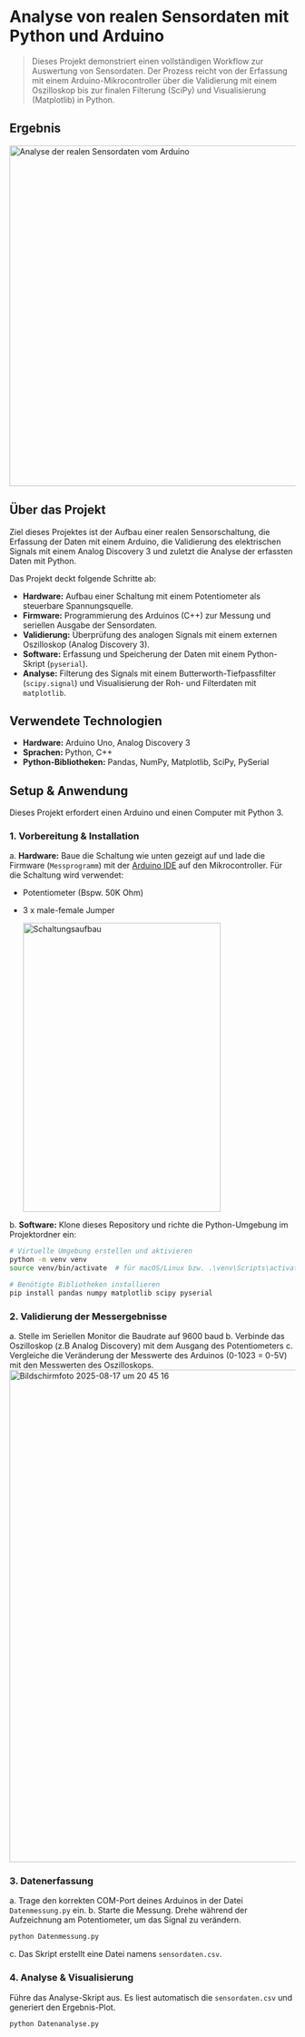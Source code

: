 # Analyse von realen Sensordaten mit Python und Arduino

> Dieses Projekt demonstriert einen vollständigen Workflow zur Auswertung von Sensordaten. Der Prozess reicht von der Erfassung mit einem Arduino-Mikrocontroller über die Validierung mit einem Oszilloskop bis zur finalen Filterung (SciPy) und Visualisierung (Matplotlib) in Python.

## Ergebnis

<img width="1200" height="600" alt="Analyse der realen Sensordaten vom Arduino" src="https://github.com/user-attachments/assets/b5c5e7d6-16b2-42cc-8978-9ed3054f19af" />

## Über das Projekt

Ziel dieses Projektes ist der Aufbau einer realen Sensorschaltung, die Erfassung der Daten mit einem Arduino, die Validierung des elektrischen Signals mit einem Analog Discovery 3 und zuletzt die Analyse der erfassten Daten mit Python.

Das Projekt deckt folgende Schritte ab:
* **Hardware:** Aufbau einer Schaltung mit einem Potentiometer als steuerbare Spannungsquelle.
* **Firmware:** Programmierung des Arduinos (C++) zur Messung und seriellen Ausgabe der Sensordaten.
* **Validierung:** Überprüfung des analogen Signals mit einem externen Oszilloskop (Analog Discovery 3).
* **Software:** Erfassung und Speicherung der Daten mit einem Python-Skript (`pyserial`).
* **Analyse:** Filterung des Signals mit einem Butterworth-Tiefpassfilter (`scipy.signal`) und Visualisierung der Roh- und Filterdaten mit `matplotlib`.

## Verwendete Technologien
* **Hardware:** Arduino Uno, Analog Discovery 3
* **Sprachen:** Python, C++
* **Python-Bibliotheken:** Pandas, NumPy, Matplotlib, SciPy, PySerial

## Setup & Anwendung

Dieses Projekt erfordert einen Arduino und einen Computer mit Python 3.

### 1\. Vorbereitung & Installation

a. **Hardware:** Baue die Schaltung wie unten gezeigt auf und lade die Firmware (`Messprogramm`) mit der [Arduino IDE](https://www.arduino.cc/en/software) auf den Mikrocontroller.
Für die Schaltung wird verwendet:
- Potentiometer (Bspw. 50K Ohm)
- 3 x male-female Jumper

  <img width="348" height="509" alt="Schaltungsaufbau" src="https://github.com/user-attachments/assets/fbb568aa-6f3d-4a46-a3b2-f2d592049038" />


b. **Software:** Klone dieses Repository und richte die Python-Umgebung im Projektordner ein:

```bash
# Virtuelle Umgebung erstellen und aktivieren
python -m venv venv
source venv/bin/activate  # für macOS/Linux bzw. .\venv\Scripts\activate für Windows

# Benötigte Bibliotheken installieren
pip install pandas numpy matplotlib scipy pyserial
```
### 2\. Validierung der Messergebnisse
a. Stelle im Seriellen Monitor die Baudrate auf 9600 baud
b. Verbinde das Oszilloskop (z.B Analog Discovery) mit dem Ausgang des Potentiometers
c. Vergleiche die Veränderung der Messwerte des Arduinos (0-1023 = 0-5V) mit den Messwerten des Oszilloskops.
   <img width="1470" height="867" alt="Bildschirmfoto 2025-08-17 um 20 45 16" src="https://github.com/user-attachments/assets/cd3c930c-f147-4766-8408-c561886891cc" />

### 3\. Datenerfassung

a. Trage den korrekten COM-Port deines Arduinos in der Datei `Datenmessung.py` ein.
b. Starte die Messung. Drehe während der Aufzeichnung am Potentiometer, um das Signal zu verändern.

```bash
python Datenmessung.py
```

c. Das Skript erstellt eine Datei namens `sensordaten.csv`.

### 4\. Analyse & Visualisierung

Führe das Analyse-Skript aus. Es liest automatisch die `sensordaten.csv` und generiert den Ergebnis-Plot.

```bash
python Datenanalyse.py
```
 




